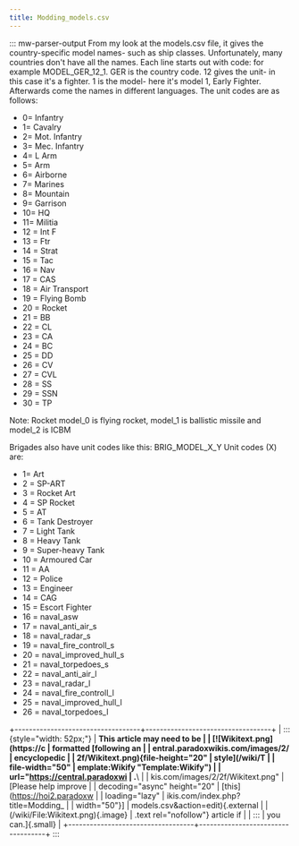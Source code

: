 ```yaml
---
title: Modding_models.csv
---
```


::: mw-parser-output
From my look at the models.csv file, it gives the country-specific model
names- such as ship classes. Unfortunately, many countries don\'t have
all the names. Each line starts out with code: for example
MODEL_GER_12_1. GER is the country code. 12 gives the unit- in this case
it\'s a fighter. 1 is the model- here it\'s model 1, Early Fighter.
Afterwards come the names in different languages. The unit codes are as
follows:

- 0= Infantry
- 1= Cavalry
- 2= Mot. Infantry
- 3= Mec. Infantry
- 4= L Arm
- 5= Arm
- 6= Airborne
- 7= Marines
- 8= Mountain
- 9= Garrison
- 10= HQ
- 11= Militia
- 12 = Int F
- 13 = Ftr
- 14 = Strat
- 15 = Tac
- 16 = Nav
- 17 = CAS
- 18 = Air Transport
- 19 = Flying Bomb
- 20 = Rocket
- 21 = BB
- 22 = CL
- 23 = CA
- 24 = BC
- 25 = DD
- 26 = CV
- 27 = CVL
- 28 = SS
- 29 = SSN
- 30 = TP

Note: Rocket model_0 is flying rocket, model_1 is ballistic missile and
model_2 is ICBM

Brigades also have unit codes like this: BRIG_MODEL_X_Y Unit codes (X)
are:

- 1= Art
- 2 = SP-ART
- 3 = Rocket Art
- 4 = SP Rocket
- 5 = AT
- 6 = Tank Destroyer
- 7 = Light Tank
- 8 = Heavy Tank
- 9 = Super-heavy Tank
- 10 = Armoured Car
- 11 = AA
- 12 = Police
- 13 = Engineer
- 14 = CAG
- 15 = Escort Fighter
- 16 = naval_asw
- 17 = naval_anti_air_s
- 18 = naval_radar_s
- 19 = naval_fire_controll_s
- 20 = naval_improved_hull_s
- 21 = naval_torpedoes_s
- 22 = naval_anti_air_l
- 23 = naval_radar_l
- 24 = naval_fire_controll_l
- 25 = naval_improved_hull_l
- 26 = naval_torpedoes_l

+-----------------------------------+-----------------------------------+
| ::: {style="width: 52px;"} | **This article may need to be |
| [![Wikitext.png](https://c | formatted [following an |
| entral.paradoxwikis.com/images/2/ | encyclopedic |
| 2f/Wikitext.png){file-height="20" | style](/wiki/T |
| file-width="50" | emplate:Wikify "Template:Wikify") |
| url="https://central.paradoxwi | .**\ |
| kis.com/images/2/2f/Wikitext.png" | [Please help improve |
| decoding="async" height="20" | [this](https://hoi2.paradoxw |
| loading="lazy" | ikis.com/index.php?title=Modding\_ |
| width="50"}] | models.csv&action=edit){.external |
| (/wiki/File:Wikitext.png){.image} | .text rel="nofollow"} article if |
| ::: | you can.]{.small} |
+-----------------------------------+-----------------------------------+
:::
